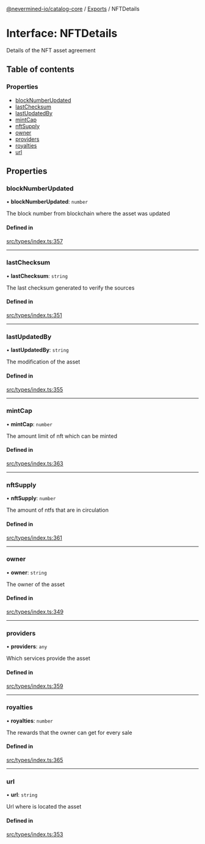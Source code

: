 [@nevermined-io/catalog-core](../README.md) / [Exports](../modules.md) / NFTDetails

# Interface: NFTDetails

Details of the NFT asset agreement

## Table of contents

### Properties

- [blockNumberUpdated](NFTDetails.md#blocknumberupdated)
- [lastChecksum](NFTDetails.md#lastchecksum)
- [lastUpdatedBy](NFTDetails.md#lastupdatedby)
- [mintCap](NFTDetails.md#mintcap)
- [nftSupply](NFTDetails.md#nftsupply)
- [owner](NFTDetails.md#owner)
- [providers](NFTDetails.md#providers)
- [royalties](NFTDetails.md#royalties)
- [url](NFTDetails.md#url)

## Properties

### blockNumberUpdated

• **blockNumberUpdated**: `number`

The block number from blockchain where the asset was updated

#### Defined in

[src/types/index.ts:357](https://github.com/nevermined-io/components-catalog/blob/9dc93ea/lib/src/types/index.ts#L357)

___

### lastChecksum

• **lastChecksum**: `string`

The last checksum generated to verify the sources

#### Defined in

[src/types/index.ts:351](https://github.com/nevermined-io/components-catalog/blob/9dc93ea/lib/src/types/index.ts#L351)

___

### lastUpdatedBy

• **lastUpdatedBy**: `string`

The modification of the asset

#### Defined in

[src/types/index.ts:355](https://github.com/nevermined-io/components-catalog/blob/9dc93ea/lib/src/types/index.ts#L355)

___

### mintCap

• **mintCap**: `number`

The amount limit of nft which can be minted

#### Defined in

[src/types/index.ts:363](https://github.com/nevermined-io/components-catalog/blob/9dc93ea/lib/src/types/index.ts#L363)

___

### nftSupply

• **nftSupply**: `number`

The amount of ntfs that are in circulation

#### Defined in

[src/types/index.ts:361](https://github.com/nevermined-io/components-catalog/blob/9dc93ea/lib/src/types/index.ts#L361)

___

### owner

• **owner**: `string`

The owner of the asset

#### Defined in

[src/types/index.ts:349](https://github.com/nevermined-io/components-catalog/blob/9dc93ea/lib/src/types/index.ts#L349)

___

### providers

• **providers**: `any`

Which services provide the asset

#### Defined in

[src/types/index.ts:359](https://github.com/nevermined-io/components-catalog/blob/9dc93ea/lib/src/types/index.ts#L359)

___

### royalties

• **royalties**: `number`

The rewards that the owner can get for every sale

#### Defined in

[src/types/index.ts:365](https://github.com/nevermined-io/components-catalog/blob/9dc93ea/lib/src/types/index.ts#L365)

___

### url

• **url**: `string`

Url where is located the asset

#### Defined in

[src/types/index.ts:353](https://github.com/nevermined-io/components-catalog/blob/9dc93ea/lib/src/types/index.ts#L353)
